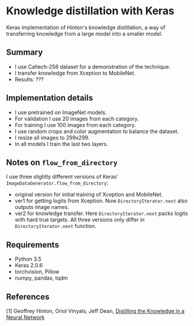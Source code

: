 # Knowledge distillation with Keras

Keras implementation of Hinton's knowledge distillation, a way of transferring knowledge from a large model into a smaller model.

## Summary
* I use Caltech-256 dataset for a demonstration of the technique.
* I transfer knowledge from Xception to MobileNet.
* Results: ???

## Implementation details
* I use pretrained on ImageNet models.
* For validation I use 20 images from each category.
* For training I use 100 images from each category.
* I use random crops and color augmentation to balance the dataset.
* I resize all images to 299x299.
* In all models I train the last two layers.

## Notes on `flow_from_directory`
I use three slightly different versions of Keras' `ImageDataGenerator.flow_from_directory`:
* original version for initial training of Xception and MobileNet.
* ver1 for getting logits from Xception. Now `DirectoryIterator.next` also outputs image names.
* ver2 for knowledge transfer. Here `DirectoryIterator.next` packs logits with hard true targets.
All three versions only differ in `DirectoryIterator.next` function.

## Requirements
* Python 3.5
* Keras 2.0.6
* torchvision, Pillow
* numpy, pandas, tqdm

## References
[1] Geoffrey Hinton, Oriol Vinyals, Jeff Dean, [Distilling the Knowledge in a Neural Network](https://arxiv.org/abs/1503.02531)

